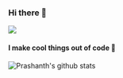 ### Hi there 👋 

![](https://komarev.com/ghpvc/?username=prashanth-up&style=flat-square&label=Friendly+Stalker+Count)



#### I make cool things out of code 🙂

![Prashanth's github stats](https://github-readme-stats.vercel.app/api?username=prashanth-up&count_private=true&show_icons=true&theme=dark&hide=contribs)

<!-- ![Top Langs](https://github-readme-stats.vercel.app/api/top-langs/?username=prashanth-up) -->


<!--
**prashanth-up/prashanth-up** is a ✨ _special_ ✨ repository because its `README.md` (this file) appears on your GitHub profile.

Here are some ideas to get you started:

- 🔭 I’m currently working on ...
- 🌱 I’m currently learning ...
- 👯 I’m looking to collaborate on ...
- 🤔 I’m looking for help with ...
- 💬 Ask me about ...
- 📫 How to reach me: ...
- 😄 Pronouns: ...
- ⚡ Fun fact: ...
-->
